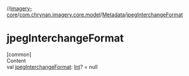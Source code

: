 //[imagery-core](../../../index.md)/[com.chrynan.imagery.core.model](../index.md)/[Metadata](index.md)/[jpegInterchangeFormat](jpeg-interchange-format.md)



# jpegInterchangeFormat  
[common]  
Content  
val [jpegInterchangeFormat](jpeg-interchange-format.md): [Int](https://kotlinlang.org/api/latest/jvm/stdlib/kotlin/-int/index.html)? = null  



